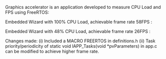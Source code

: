 Graphics accelerator is an application developed to measure CPU Load and FPS using FreeRTOS:

Embedded Wizard with 100% CPU Load, achievable frame rate 58FPS :

Embedded Wizard with 48% CPU Load, achievable frame rate 26FPS :


Changes made:
(i) Included a MACRO FREERTOS in definitions.h
(ii) Task priority/periodicity of static void lAPP_Tasks(void *pvParameters) in app.c can be modified to achieve higher frame rate.
